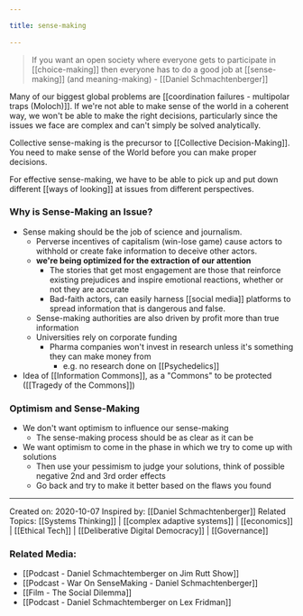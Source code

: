 ```yaml
---
title: sense-making 
---
```

> If you want an open society where everyone gets to participate in [[choice-making]] then everyone has to do a good job at [[sense-making]] (and meaning-making) - [[Daniel Schmachtenberger]]

Many of our biggest global problems are [[coordination failures - multipolar traps (Moloch)]]. If we're not able to make sense of the world in a coherent way, we won't be able to make the right decisions, particularly since the issues we face are complex and can't simply be solved analytically. 

Collective sense-making is the precursor to [[Collective Decision-Making]]. You need to make sense of the World before you can make proper decisions.

For effective sense-making, we have to be able to pick up and put down different [[ways of looking]] at issues from different perspectives.

### Why is Sense-Making an Issue?
- Sense making should be the job of science and journalism.
	- Perverse incentives of capitalism (win-lose game) cause actors to withhold or create fake information to deceive other actors.
	- **we're being optimized for the extraction of our attention**
		- The stories that get most engagement are those that reinforce existing prejudices and inspire emotional reactions, whether or not they are accurate
		- Bad-faith actors, can easily harness [[social media]] platforms to spread information that is dangerous and false.
	- Sense-making authorities are also driven by profit more than true information
	- Universities rely on corporate funding
		- Pharma companies won't invest in research unless it's something they can make money from
			- e.g. no research done on [[Psychedelics]]
- Idea of [[Information Commons]], as a "Commons" to be protected ([[Tragedy of the Commons]])

### Optimism and Sense-Making
- We don't want optimism to influence our sense-making
	- The sense-making process should be as clear as it can be
- We want optimism to come in the phase in which we try to come up with solutions
	- Then use your pessimism to judge your solutions, think of possible negative 2nd and 3rd order effects 
	- Go back and try to make it better based on the flaws you found

-------------------
Created on: 2020-10-07
Inspired by: [[Daniel Schmachtenberger]]
Related Topics: [[Systems Thinking]] | [[complex adaptive systems]] | [[economics]] | [[Ethical Tech]] | [[Deliberative Digital Democracy]] | [[Governance]]

### Related Media: 
- [[Podcast - Daniel Schmachtemberger on Jim Rutt Show]]
- [[Podcast - War On SenseMaking - Daniel Schmachtenberger]]
- [[Film - The Social Dilemma]]
- [[Podcast - Daniel Schmachtemberger on Lex Fridman]]
